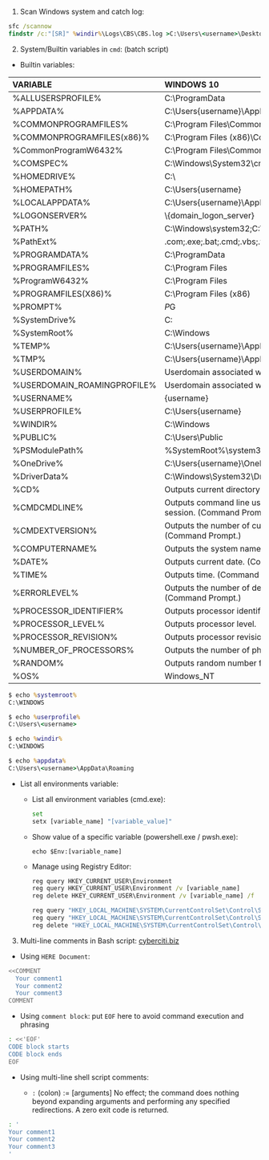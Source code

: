 1. Scan Windows system and catch log:

```cmd
sfc /scannow
findstr /c:"[SR]" %windir%\Logs\CBS\CBS.log >C:\Users\<username>\Desktop\sfcdetails.txt
```

2. System/Builtin variables in `cmd`: (batch script)

- Builtin variables:

| VARIABLE                       | WINDOWS 10                                                                            |
| :----------------------------- | :------------------------------------------------------------------------------------ |
| %ALLUSERSPROFILE%              | C:\ProgramData                                                                        |
| %APPDATA%                      | C:\Users\{username}\AppData\Roaming                                                   |
| %COMMONPROGRAMFILES%           | C:\Program Files\Common Files                                                         |
| %COMMONPROGRAMFILES(x86)%      | C:\Program Files (x86)\Common Files                                                   |
| %CommonProgramW6432%           | C:\Program Files\Common Files                                                         |
| %COMSPEC%                      | C:\Windows\System32\cmd.exe                                                           |
| %HOMEDRIVE%                    | C:\                                                                                   |
| %HOMEPATH%                     | C:\Users\{username}                                                                   |
| %LOCALAPPDATA%                 | C:\Users\{username}\AppData\Local                                                     |
| %LOGONSERVER%                  | \\{domain_logon_server}                                                               |
| %PATH%                         | C:\Windows\system32;C:\Windows;C:\Windows\System32\Wbem                               |
| %PathExt%                      | .com;.exe;.bat;.cmd;.vbs;.vbe;.js;.jse;.wsf;.wsh;.msc                                 |
| %PROGRAMDATA%                  | C:\ProgramData                                                                        |
| %PROGRAMFILES%                 | C:\Program Files                                                                      |
| %ProgramW6432%                 | C:\Program Files                                                                      |
| %PROGRAMFILES(X86)%            | C:\Program Files (x86)                                                                |
| %PROMPT%                       | $P$G                                                                                  |
| %SystemDrive%                  | C:                                                                                    |
| %SystemRoot%                   | C:\Windows                                                                            |
| %TEMP%                         | C:\Users\{username}\AppData\Local\Temp                                                |
| %TMP%                          | C:\Users\{username}\AppData\Local\Temp                                                |
| %USERDOMAIN%                   | Userdomain associated with current user.                                              |
| %USERDOMAIN_ROAMINGPROFILE%    | Userdomain associated with roaming profile.                                           |
| %USERNAME%                     | {username}                                                                            |
| %USERPROFILE%                  | C:\Users\{username}                                                                   |
| %WINDIR%                       | C:\Windows                                                                            |
| %PUBLIC%                       | C:\Users\Public                                                                       |
| %PSModulePath%                 | %SystemRoot%\system32\WindowsPowerShell\v1.0\Modules\                                 |
| %OneDrive%                     | C:\Users\{username}\OneDrive                                                          |
| %DriverData%                   | C:\Windows\System32\Drivers\DriverData                                                |
| %CD%                           | Outputs current directory path. (Command Prompt.)                                     |
| %CMDCMDLINE%                   | Outputs command line used to launch current Command Prompt session. (Command Prompt.) |
| %CMDEXTVERSION%                | Outputs the number of current command processor extensions. (Command Prompt.)         |
| %COMPUTERNAME%                 | Outputs the system name.                                                              |
| %DATE%                         | Outputs current date. (Command Prompt.)                                               |
| %TIME%                         | Outputs time. (Command Prompt.)                                                       |
| %ERRORLEVEL%                   | Outputs the number of defining exit status of previous command. (Command Prompt.)     |
| %PROCESSOR_IDENTIFIER%         | Outputs processor identifier.                                                         |
| %PROCESSOR_LEVEL%              | Outputs processor level.                                                              |
| %PROCESSOR_REVISION%           | Outputs processor revision.                                                           |
| %NUMBER_OF_PROCESSORS%         | Outputs the number of physical and virtual cores.                                     |
| %RANDOM%                       | Outputs random number from 0 through 32767.                                           |
| %OS%                           | Windows_NT                                                                            |

```cmd
$ echo %systemroot%
C:\WINDOWS

$ echo %userprofile%
C:\Users\<username>

$ echo %windir%
C:\WINDOWS

$ echo %appdata%
C:\Users\<username>\AppData\Roaming
```

- List all environments variable:

  - List all environment variables (cmd.exe):

    ```cmd
    set
    setx [variable_name] "[variable_value]"
    ```

  - Show value of a specific variable (powershell.exe / pwsh.exe):

    ```pwsh
    echo $Env:[variable_name]
    ```

  - Manage using Registry Editor:

    ```cmd
    reg query HKEY_CURRENT_USER\Environment
    reg query HKEY_CURRENT_USER\Environment /v [variable_name]
    reg delete HKEY_CURRENT_USER\Environment /v [variable_name] /f

    reg query "HKEY_LOCAL_MACHINE\SYSTEM\CurrentControlSet\Control\Session Manager\Environment"
    reg query "HKEY_LOCAL_MACHINE\SYSTEM\CurrentControlSet\Control\Session Manager\Environment" /v [variable_name]
    reg delete "HKEY_LOCAL_MACHINE\SYSTEM\CurrentControlSet\Control\Session Manager\Environment" /v [variable_name] /f
    ```

3. Multi-line comments in Bash script: [cyberciti.biz](https://www.cyberciti.biz/faq/bash-comment-out-multiple-line-code/)

- Using `HERE Document`:

```bash
<<COMMENT
  Your comment1
  Your comment2
  Your comment3
COMMENT
```

- Using `comment block`: put `EOF` here to avoid command execution and phrasing

```bash
: <<'EOF'
CODE block starts
CODE block ends
EOF
```

- Using multi-line shell script comments:

  - `:` (colon) := \[arguments\] No effect; the command does nothing beyond expanding arguments and performing any specified redirections.
    A zero exit code is returned.

```bash
: '
Your comment1
Your comment2
Your comment3
'
```
